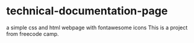 # technical-documentation-page
a simple css and html webpage with fontawesome icons
This is a project from freecode camp.
